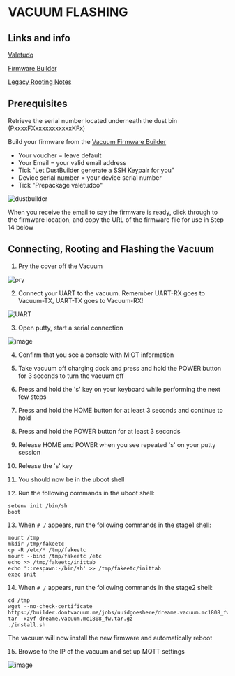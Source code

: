 # VACUUM FLASHING

## Links and info

[Valetudo](https://valetudo.cloud/pages/installation/dreame.html)

[Firmware Builder](https://builder.dontvacuum.me/_dreame_mc1808.html)

[Legacy Rooting Notes](https://gist.github.com/stek29/5c44244ae190f3757a785f432536c22a)

## Prerequisites

Retrieve the serial number located underneath the dust bin (PxxxxFXxxxxxxxxxxxKFx)

Build your firmware from the [Vacuum Firmware Builder](https://builder.dontvacuum.me/_dreame_mc1808.html)

 - Your voucher = leave default
 - Your Email = your valid email address
 - Tick "Let DustBuilder generate a SSH Keypair for you"
 - Device serial number = your device serial number
 - Tick "Prepackage valetudoo"

![dustbuilder](https://github.com/reubznz/info/assets/47412059/725408a1-4311-4f7a-a381-c4a10262ec1b)

When you receive the email to say the firmware is ready, click through to the firmware location, and copy the URL of the firmware file for use in Step 14 below

## Connecting, Rooting and Flashing the Vacuum

1. Pry the cover off the Vacuum

![pry](https://github.com/reubznz/info/assets/47412059/b7950005-1d1f-4336-bfec-0ed106b5a873)

2. Connect your UART to the vacuum. Remember UART-RX goes to Vacuum-TX, UART-TX goes to Vacuum-RX!

![UART](https://github.com/reubznz/info/assets/47412059/6f7f65ea-7f4b-47c7-8b7a-754f4e08e0c4)

3. Open putty, start a serial connection

![image](https://github.com/reubznz/info/assets/47412059/e15e3ac4-74fa-4bb5-bc05-89cd01c7d423)

4. Confirm that you see a console with MIOT information

5. Take vacuum off charging dock and press and hold the POWER button for 3 seconds to turn the vacuum off

6. Press and hold the 's' key on your keyboard while performing the next few steps

7. Press and hold the HOME button for at least 3 seconds and continue to hold

8. Press and hold the POWER button for at least 3 seconds

9. Release HOME and POWER when you see repeated 's' on your putty session

10. Release the 's' key

11. You should now be in the uboot shell

12. Run the following commands in the uboot shell:

```
setenv init /bin/sh
boot
```

13. When `# /` appears, run the following commands in the stage1 shell:

```
mount /tmp
mkdir /tmp/fakeetc
cp -R /etc/* /tmp/fakeetc
mount --bind /tmp/fakeetc /etc
echo >> /tmp/fakeetc/inittab
echo '::respawn:-/bin/sh' >> /tmp/fakeetc/inittab
exec init
```

14. When `# /` appears, run the following commands in the stage2 shell:

```
cd /tmp
wget --no-check-certificate https://builder.dontvacuum.me/jobs/uuidgoeshere/dreame.vacuum.mc1808_fw.tar.gz
tar -xzvf dreame.vacuum.mc1808_fw.tar.gz
./install.sh
```

The vacuum will now install the new firmware and automatically reboot

15. Browse to the IP of the vacuum and set up MQTT settings

![image](https://github.com/reubznz/info/assets/47412059/a5f60861-76b6-43be-813a-8ec64acf475d)


